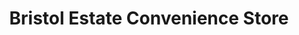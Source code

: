 ---
title: "Bristol Estate Convenience Store"
url: /brighton/bristol-estate-convenience-store/
shop: convenience
---